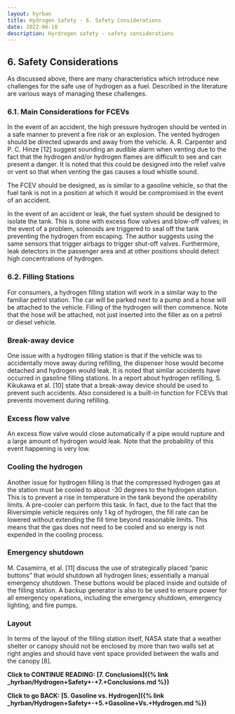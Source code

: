 ```yaml
---
layout: hyrban
title: Hydrogen Safety - 6. Safety Considerations
date: 2022-06-10
description: Hyrdrogen safety - safety considerations
---
```

## 6. Safety Considerations

As discussed above, there are many characteristics which introduce new challenges for the safe use of hydrogen as a fuel. Described in the literature are various ways of managing these challenges.

### 6.1. Main Considerations for FCEVs

In the event of an accident, the high pressure hydrogen should be vented in a safe manner to prevent a fire risk or an explosion. The vented hydrogen should be directed upwards and away from the vehicle.  A. R. Carpenter and P. C. Hinze [12] suggest sounding an audible alarm when venting due to the fact that the hydrogen and/or hydrogen flames are difficult to see and can present a danger. It is noted that this could be designed into the relief valve or vent so that when venting the gas causes a loud whistle sound.

The FCEV should be designed, as is similar to a gasoline vehicle, so that the fuel tank is not in a position at which it would be compromised in the event of an accident.

In the event of an accident or leak, the fuel system should be designed to isolate the tank. This is done with excess flow valves and blow-off valves; in the event of a problem, solenoids are triggered to seal off the tank preventing the hydrogen from escaping. The author suggests using the same sensors that trigger airbags to trigger shut-off valves. Furthermore, leak detectors in the passenger area and at other positions should detect high concentrations of hydrogen.

### 6.2. Filling Stations

For consumers, a hydrogen filling station will work in a similar way to the familiar petrol station. The car will be parked next to a pump and a hose will be attached to the vehicle. Filling of the hydrogen will then commence. Note that the hose will be attached, not just inserted into the filler as on a petrol or diesel vehicle.

### Break-away device

One issue with a hydrogen filling station is that if the vehicle was to accidentally move away during refilling, the dispenser hose would become detached and hydrogen would leak. It is noted that similar accidents have occurred in gasoline filling stations. In a report about hydrogen refilling, S. Kikukawa et al. [10] state that a break-away device should be used to prevent such accidents. Also considered is a built-in function for FCEVs that prevents movement during refilling.

### Excess flow valve 

An excess flow valve would close automatically if a pipe would rupture and a large amount of hydrogen would leak. Note that the probability of this event happening is very low.

### Cooling the hydrogen

Another issue for hydrogen filling is that the compressed hydrogen gas at the station must be cooled to about -30 degrees to the hydrogen station. This is to prevent a rise in temperature in the tank beyond the operability limits. A pre-cooler can perform this task. In fact, due to the fact that the Riversimple vehicle requires only 1 kg of hydrogen, the fill rate can be lowered without extending the fill time beyond reasonable limits. This means that the gas does not need to be cooled and so energy is not expended in the cooling process.

### Emergency shutdown

M. Casamirra, et al. [11] discuss the use of strategically placed “panic buttons” that would shutdown all hydrogen lines; essentially a manual emergency shutdown. These buttons would be placed inside and outside of the filling station. A backup generator is also to be used to ensure power for all emergency operations, including the emergency shutdown, emergency lighting, and fire pumps.

### Layout

In terms of the layout of the filling station itself, NASA state that a weather shelter or canopy should not be enclosed by more than two walls set at right angles and should have vent space provided between the walls and the canopy [8].

 
**Click to CONTINUE READING: [7. Conclusions]({% link _hyrban/Hydrogen+Safety+-+7.+Conclusions.md %})**

 
 
**Click to go BACK: [5. Gasoline vs. Hydrogen]({% link _hyrban/Hydrogen+Safety+-+5.+Gasoline+Vs.+Hydrogen.md %})**
